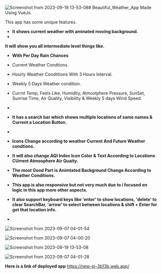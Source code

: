 ![Screenshot from 2023-09-19 13-53-08](https://github.com/AR1Ablock/Beautiful_Weather_App/assets/78879680/490cb6a7-11cb-48c1-a288-3b7de2b18991)# Beautiful_Weather_App Made Using VueJs.

This app has some unique features.

* **It shows current weather with aminated moving background.**
* 
**It will show you all intermediate level things like.**
  
* **With Per Day Rain Chances**
* Current Weather Condtions.
* Hourly Weather Condtitions With 3 Hours Interval.
* Weekly 5 Days Weather condition.
* Currnt Temp, Feels Like, Humidity, Atmostphere Pressure, SunSet, Sunrise Time, Air Quality, Visibility & Weekly 5 days Wind Speed.
* 
* **It has a search bar which shows multiple locations of same names & Current a Location Button.**
* 
* **Icons Change according to weather Current And Future Weather condtions.**

* **It will also change AQI Index Icon Color & Text According to Locations CUrrent Atmosphere Air Quaity.**

* **The most Good Part is Animtated Background Change According to Weather Conditions.**

* **This app is also responsive but not very much due to i focused on logic in this app more other aspects.**

* **It also support keyboard keys like 'enter' to show locations, 'delete' to clear SearchBar, 'arrow' to select between locations & shift + Enter for get that location info.**
* 
![Screenshot from 2023-09-07 04-01-54](https://github.com/AR1Ablock/Beautiful_Weather_App/assets/78879680/138d4e33-9ef0-4023-9b6e-9ad2e8811a7c)

![Screenshot from 2023-09-07 04-00-20](https://github.com/AR1Ablock/Beautiful_Weather_App/assets/78879680/3ecc7912-f9c6-4fd0-96c0-e6809139cd30)

![Screenshot from 2023-09-19 13-53-08](https://github.com/AR1Ablock/Beautiful_Weather_App/assets/78879680/607ffb6f-7454-4ce5-ac32-3d2b76b43d7a)

![Screenshot from 2023-09-07 04-01-28](https://github.com/AR1Ablock/Beautiful_Weather_App/assets/78879680/62a20419-4c8f-4409-b6cd-e000fc7ad41b)



**Here is a link of deployed app**
https://new-pj-3b13b.web.app/
